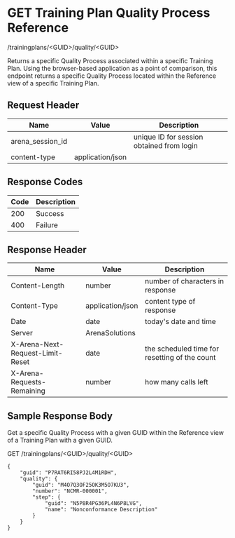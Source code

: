 # GET Training Plan Quality Process Reference


/trainingplans/&lt;GUID&gt;/quality/&lt;GUID&gt;

Returns a specific Quality Process associated within a specific Training Plan. Using the browser\-based application as a point of comparison, this endpoint returns a specific Quality Process located within the Reference view of a specific Training Plan.

## Request Header

| Name<br> | Value<br> | Description<br> |
|  --- |  --- |  --- | 
| arena_session_id<br> |   | unique ID for session obtained from login<br> |
| content\-type<br> | application/json<br> |   |

## Response Codes

| Code<br> | Description<br> |
|  --- |  --- | 
| 200<br> | Success<br> |
| 400<br> | Failure<br> |

## Response Header

| Name<br> | Value<br> | Description<br> |
|  --- |  --- |  --- | 
| Content\-Length<br> | number<br> | number of characters in response<br> |
| Content\-Type<br> | application/json<br> | content type of response<br> |
| Date<br> | date<br> | today's date and time<br> |
| Server<br> | ArenaSolutions<br> |   |
| X\-Arena\-Next\-Request\-Limit\-Reset<br> | date<br> | the scheduled time for resetting of the count<br> |
| X\-Arena\-Requests\-Remaining<br> | number<br> | how many calls left<br> |

## Sample Response Body
Get a specific Quality Process with a given GUID within the Reference view of a  Training Plan with a given GUID.

GET /trainingplans/&lt;GUID&gt;/quality/&lt;GUID&gt;

```
{
    "guid": "P7RAT6RI58PJ2L4M1RDH",
    "quality": {
        "guid": "M4O7Q3OF25OK3M5O7KU3",
        "number": "NCMR-000001",
        "step": {
            "guid": "N5P8R4PG36PL4N6P8LVG",
            "name": "Nonconformance Description"
        }
    }
}
```
